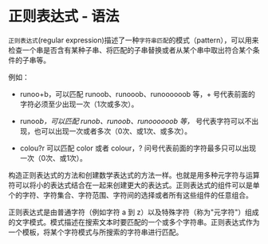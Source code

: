# 正则表达式 - 语法

`正则表达式`(regular expression)描述了一种`字符串匹配`的模式（pattern），可以用来检查一个串是否含有某种子串、将匹配的子串替换或者从某个串中取出符合某个条件的子串等。

例如：

* runoo+b，可以匹配 runoob、runooob、runoooooob 等，+ 号代表前面的字符必须至少出现一次（1次或多次）。

* runoo*b，可以匹配 runob、runoob、runoooooob 等，* 号代表字符可以不出现，也可以出现一次或者多次（0次、或1次、或多次）。

* colou?r 可以匹配 color 或者 colour，? 问号代表前面的字符最多只可以出现一次（0次、或1次）。

构造正则表达式的方法和创建数学表达式的方法一样。也就是用多种元字符与运算符可以将小的表达式结合在一起来创建更大的表达式。正则表达式的组件可以是单个的字符、字符集合、字符范围、字符间的选择或者所有这些组件的任意组合。

正则表达式是由普通字符（例如字符 a 到 z）以及特殊字符（称为"元字符"）组成的文字模式。模式描述在搜索文本时要匹配的一个或多个字符串。正则表达式作为一个模板，将某个字符模式与所搜索的字符串进行匹配。